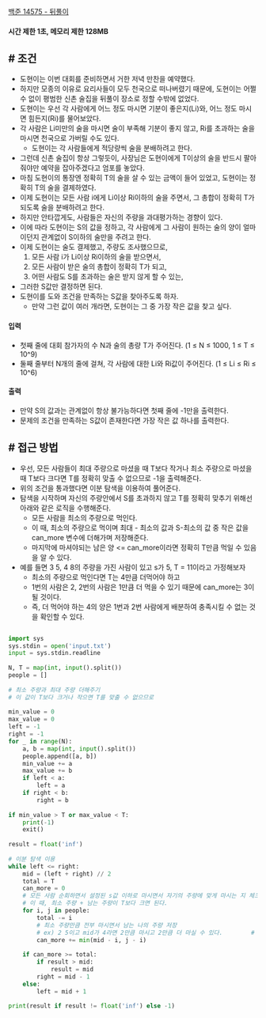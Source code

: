 
[백준 14575 - 뒤풀이](https://www.acmicpc.net/problem/14575)

#### **시간 제한 1초, 메모리 제한 128MB**

## **# 조건**

- 도현이는 이번 대회를 준비하면서 거한 저녁 만찬을 예약했다.
- 하지만 모종의 이유로 요리사들이 모두 천국으로 떠나버렸기 때문에, 도현이는 어쩔 수 없이 평범한 신촌 술집을 뒤풀이 장소로 정할 수밖에 없었다.
- 도현이는 우선 각 사람에게 어느 정도 마시면 기분이 좋은지(Li)와, 어느 정도 마시면 힘든지(Ri)를 물어보았다. 
- 각 사람은 Li미만의 술을 마시면 술이 부족해 기분이 좋지 않고, Ri를 초과하는 술을 마시면 천국으로 가버릴 수도 있다. 
	- 도현이는 각 사람들에게 적당량씩 술을 분배하려고 한다.
- 그런데 신촌 술집이 항상 그렇듯이, 사장님은 도현이에게 T이상의 술을 반드시 팔아줘야만 예약을 잡아주겠다고 엄포를 놓았다. 
- 마침 도현이의 통장엔 정확히 T의 술을 살 수 있는 금액이 들어 있었고, 도현이는 정확히 T의 술을 결제하였다.
- 이제 도현이는 모든 사람 i에게 Li이상 Ri이하의 술을 주면서, 그 총합이 정확히 T가 되도록 술을 분배하려고 한다. 
- 하지만 안타깝게도, 사람들은 자신의 주량을 과대평가하는 경향이 있다. 
- 이에 따라 도현이는 S의 값을 정하고, 각 사람에게 그 사람이 원하는 술의 양이 얼마이던지 관계없이 S이하의 술만을 주려고 한다. 
- 이제 도현이는 술도 결제했고, 주량도 조사했으므로,
	1. 모든 사람 i가 Li이상 Ri이하의 술을 받으면서,
	2. 모든 사람이 받은 술의 총합이 정확히 T가 되고,
	3. 어떤 사람도 S를 초과하는 술은 받지 않게 할 수 있는,
- 그러한 S값만 결정하면 된다.
- 도현이를 도와 조건을 만족하는 S값을 찾아주도록 하자.
	- 만약 그런 값이 여러 개라면, 도현이는 그 중 가장 작은 값을 찾고 싶다.

#### **입력**
- 첫째 줄에 대회 참가자의 수 N과 술의 총량 T가 주어진다. (1 ≤ N ≤ 1000, 1 ≤ T ≤ 10^9)
- 둘째 줄부터 N개의 줄에 걸쳐, 각 사람에 대한 Li와 Ri값이 주어진다. (1 ≤ Li ≤ Ri ≤ 10^6)

#### **출력**
- 만약 S의 값과는 관계없이 항상 불가능하다면 첫째 줄에 -1만을 출력한다.
- 문제의 조건을 만족하는 S값이 존재한다면 가장 작은 값 하나를 출력한다.


## **# 접근 방법**

- 우선, 모든 사람들이 최대 주량으로 마셨을 때 T보다 작거나 최소 주량으로 마셨을 때 T보다 크다면 T를 정확히 맞출 수 없으므로 -1을 출력해준다.
- 위의 조건을 통과했다면 이분 탐색을 이용하여 풀어준다.
- 탐색을 시작하며 자신의 주량안에서 S를 초과하지 않고 T를 정확히 맞추기 위해선 아래와 같은 로직을 수행해준다.
	- 모든 사람을 최소의 주량으로 먹인다.
	- 이 때, 최소의 주량으로 먹이며 최대 - 최소의 값과 S-최소의 값 중 작은 값을 can_more 변수에 더해가며 저장해준다.
	- 마지막에 마셔야되는 남은 양 <= can_more이라면 정확히 T만큼 먹일 수 있음을 알 수 있다.
- 예를 들면 3 5, 4 8의 주량을 가진 사람이 있고 s가 5, T = 11이라고 가정해보자
	- 최소의 주량으로 먹인다면 T는 4만큼 더먹어야 하고 
	- 1번의 사람은 2, 2번의 사람은 1만큼 더 먹을 수 있기 때문에 can_more는 3이 될 것이다.
	- 즉, 더 먹어야 하는 4의 양은 1번과 2번 사람에게 배분하여 충족시킬 수 없는 것을 확인할 수 있다.

```python

import sys  
sys.stdin = open('input.txt')  
input = sys.stdin.readline  
  
N, T = map(int, input().split())  
people = []  
  
# 최소 주량과 최대 주량 더해주기  
# 이 값이 T보다 크거나 작으면 T를 맞출 수 없으므로  
  
min_value = 0  
max_value = 0  
left = -1  
right = -1  
for _ in range(N):  
    a, b = map(int, input().split())  
    people.append([a, b])  
    min_value += a  
    max_value += b  
    if left < a:  
        left = a  
    if right < b:  
        right = b  
  
if min_value > T or max_value < T:  
    print(-1)  
    exit()  
  
result = float('inf')  
  
# 이분 탐색 이용  
while left <= right:  
    mid = (left + right) // 2  
    total = T  
    can_more = 0  
    # 모든 사람 순회하면서 설정된 s값 이하로 마시면서 자기의 주량에 맞게 마시는 지 체크  
    # 이 때, 최소 주량 + 남는 주량이 T보다 크면 된다.    
    for i, j in people:  
        total -= i  
        # 최소 주량만큼 전부 마시면서 남는 나의 주량 저장  
        # ex) 2 5이고 mid가 4라면 2만큼 마시고 2만큼 더 마실 수 있다.        # s에서 최소 주량 뺀 값과, 최대 주량에서 최소 주량을 뺀 값 중 작은걸로 저장해주어야 함        
        can_more += min(mid - i, j - i)  
  
    if can_more >= total:  
        if result > mid:  
            result = mid  
        right = mid - 1  
    else:  
        left = mid + 1  
  
print(result if result != float('inf') else -1)
```